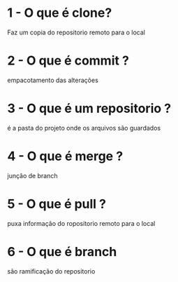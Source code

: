# 1 - O que é clone?

Faz um copia do repositorio remoto para o local

# 2 - O que é commit ?

empacotamento das alterações

# 3 - O que é um repositorio ?

é a pasta do projeto onde os arquivos são guardados

# 4 - O que é merge ?

junção de branch

# 5 - O que é pull ?

puxa informação do ropositorio remoto para o local

# 6 - O que é branch

são ramificação do repositorio